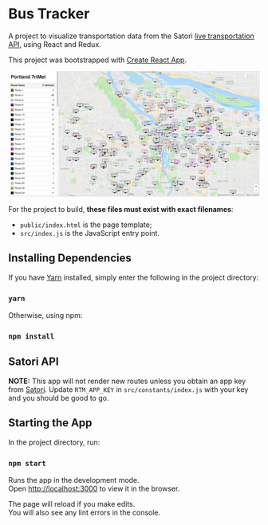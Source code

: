 # Bus Tracker

A project to visualize transportation data from the Satori [live transportation API](https://www.satori.com/livedata/channels/transportation), using React and Redux.

This project was bootstrapped with [Create React App](https://github.com/facebookincubator/create-react-app).

![Screenshot](./screenshot.png)

For the project to build, **these files must exist with exact filenames**:

* `public/index.html` is the page template;
* `src/index.js` is the JavaScript entry point.

## Installing Dependencies

If you have [Yarn](https://yarnpkg.com/en/) installed, simply enter the following in the project directory:

### `yarn`

Otherwise, using npm:

### `npm install`

## Satori API

**NOTE:** This app will not render new routes unless you obtain an app key from [Satori](https://www.satori.com/livedata/channels/transportation). Update `RTM_APP_KEY` in `src/constants/index.js` with your key and you should be good to go.

## Starting the App

In the project directory, run:

### `npm start`

Runs the app in the development mode.<br>
Open [http://localhost:3000](http://localhost:3000) to view it in the browser.

The page will reload if you make edits.<br>
You will also see any lint errors in the console.
